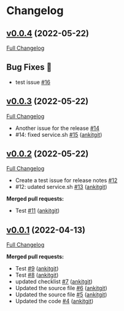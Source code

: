 # Changelog

## [v0.0.4](https://github.com/ankitgit/dev-test-new-test/tree/v0.0.4) (2022-05-22)

[Full Changelog](https://github.com/ankitgit/dev-test-new-test/compare/v0.0.3...v0.0.4)

## Bug Fixes 🐛

- test issue [\#16](https://github.com/ankitgit/dev-test-new-test/issues/16)

## [v0.0.3](https://github.com/ankitgit/dev-test-new-test/tree/v0.0.3) (2022-05-22)

[Full Changelog](https://github.com/ankitgit/dev-test-new-test/compare/v0.0.2...v0.0.3)

- Another issue for the release [\#14](https://github.com/ankitgit/dev-test-new-test/issues/14)
- \#14: fixed service.sh [\#15](https://github.com/ankitgit/dev-test-new-test/pull/15) ([ankitgit](https://github.com/ankitgit))

## [v0.0.2](https://github.com/ankitgit/dev-test-new-test/tree/v0.0.2) (2022-05-22)

[Full Changelog](https://github.com/ankitgit/dev-test-new-test/compare/v0.0.1...v0.0.2)

- Create a test issue for release notes [\#12](https://github.com/ankitgit/dev-test-new-test/issues/12)
- \#12: udated service.sh [\#13](https://github.com/ankitgit/dev-test-new-test/pull/13) ([ankitgit](https://github.com/ankitgit))

**Merged pull requests:**

- Test [\#11](https://github.com/ankitgit/dev-test-new-test/pull/11) ([ankitgit](https://github.com/ankitgit))

## [v0.0.1](https://github.com/ankitgit/dev-test-new-test/tree/v0.0.1) (2022-04-13)

[Full Changelog](https://github.com/ankitgit/dev-test-new-test/compare/afa2aec13d6e0e1f1b88017cc367a2a85dc43341...v0.0.1)

**Merged pull requests:**

- Test [\#9](https://github.com/ankitgit/dev-test-new-test/pull/9) ([ankitgit](https://github.com/ankitgit))
- Test [\#8](https://github.com/ankitgit/dev-test-new-test/pull/8) ([ankitgit](https://github.com/ankitgit))
- updated checklist [\#7](https://github.com/ankitgit/dev-test-new-test/pull/7) ([ankitgit](https://github.com/ankitgit))
- Updated the source file [\#6](https://github.com/ankitgit/dev-test-new-test/pull/6) ([ankitgit](https://github.com/ankitgit))
- Updated the source file [\#5](https://github.com/ankitgit/dev-test-new-test/pull/5) ([ankitgit](https://github.com/ankitgit))
- Updated the code [\#4](https://github.com/ankitgit/dev-test-new-test/pull/4) ([ankitgit](https://github.com/ankitgit))



